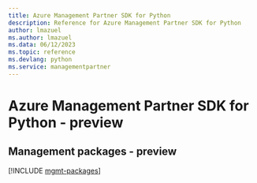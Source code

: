 ```yaml
---
title: Azure Management Partner SDK for Python
description: Reference for Azure Management Partner SDK for Python
author: lmazuel
ms.author: lmazuel
ms.data: 06/12/2023
ms.topic: reference
ms.devlang: python
ms.service: managementpartner
---
```

# Azure Management Partner SDK for Python - preview

## Management packages - preview
[!INCLUDE [mgmt-packages](management-partner-mgmt-index.md)]